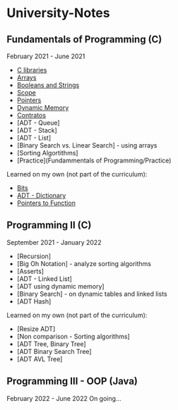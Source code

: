 # University-Notes

## **Fundamentals of Programming (C)** 
February 2021 - June 2021

  - [C libraries](https://github.com/fderisio/University-Notes/blob/main/Fundammentals%20of%20Programming/2librerias.c)
  - [Arrays](https://github.com/fderisio/University-Notes/blob/main/Fundammentals%20of%20Programming/3arreglos.c)
  - [Booleans and Strings](https://github.com/fderisio/University-Notes/blob/main/Fundammentals%20of%20Programming/3booleanos-string.c)
  - [Scope](https://github.com/fderisio/University-Notes/blob/main/Fundammentals%20of%20Programming/4alcance.c)
  - [Pointers](https://github.com/fderisio/University-Notes/blob/main/Fundammentals%20of%20Programming/4punteros.c)
  - [Dynamic Memory](https://github.com/fderisio/University-Notes/blob/main/Fundammentals%20of%20Programming/6memoria_dinamica.c)
  - [Contratos](https://github.com/fderisio/University-Notes/blob/main/Fundammentals%20of%20Programming/7contratos.c)
  - [ADT - Queue]
  - [ADT - Stack]
  - [ADT - List]
  - [Binary Search vs. Linear Search] - using arrays
  - [Sorting Algortithms]
  - [Practice](Fundammentals of Programming/Practice)

Learned on my own (not part of the curriculum):
  - [Bits](https://github.com/fderisio/University-Notes/blob/main/Fundammentals%20of%20Programming/5bits.c)
  - [ADT - Dictionary](https://github.com/fderisio/University-Notes/blob/main/Fundammentals%20of%20Programming/8diccionario.c)
  - [Pointers to Function](https://github.com/fderisio/University-Notes/blob/main/Fundammentals%20of%20Programming/8punteroafunc.c)
  
## **Programming II (C)** 
September 2021 - January 2022
  - [Recursion]
  - [Big Oh Notation] - analyze sorting algorithms
  - [Asserts]
  - [ADT - Linked List]
  - [ADT using dynamic memory]
  - [Binary Search] - on dynamic tables and linked lists
  - [ADT Hash]

Learned on my own (not part of the curriculum):
  - [Resize ADT]
  - [Non comparison - Sorting algorithms]
  - [ADT Tree, Binary Tree]
  - [ADT Binary Search Tree]
  - [ADT AVL Tree]
  
## **Programming III - OOP (Java)** 
February 2022 - June 2022
On going...
